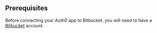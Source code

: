 ## Prerequisites
Before connecting your Auth0 app to Bitbucket, you will need to have a [Bitbucket](https://bitbucket.org/) account.
